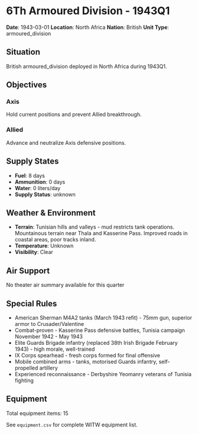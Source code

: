 # 6Th Armoured Division - 1943Q1

**Date**: 1943-03-01
**Location**: North Africa
**Nation**: British
**Unit Type**: armoured_division

## Situation

British armoured_division deployed in North Africa during 1943Q1.

## Objectives

### Axis
Hold current positions and prevent Allied breakthrough.

### Allied
Advance and neutralize Axis defensive positions.

## Supply States

- **Fuel**: 8 days
- **Ammunition**: 0 days
- **Water**: 0 liters/day
- **Supply Status**: unknown

## Weather & Environment

- **Terrain**: Tunisian hills and valleys - mud restricts tank operations. Mountainous terrain near Thala and Kasserine Pass. Improved roads in coastal areas, poor tracks inland.
- **Temperature**: Unknown
- **Visibility**: Clear

## Air Support

No theater air summary available for this quarter

## Special Rules

- American Sherman M4A2 tanks (March 1943 refit) - 75mm gun, superior armor to Crusader/Valentine
- Combat-proven - Kasserine Pass defensive battles, Tunisia campaign November 1942 - May 1943
- Elite Guards Brigade infantry (replaced 38th Irish Brigade February 1943) - high morale, well-trained
- IX Corps spearhead - fresh corps formed for final offensive
- Mobile combined arms - tanks, motorised Guards infantry, self-propelled artillery
- Experienced reconnaissance - Derbyshire Yeomanry veterans of Tunisia fighting

## Equipment

Total equipment items: 15

See `equipment.csv` for complete WITW equipment list.

